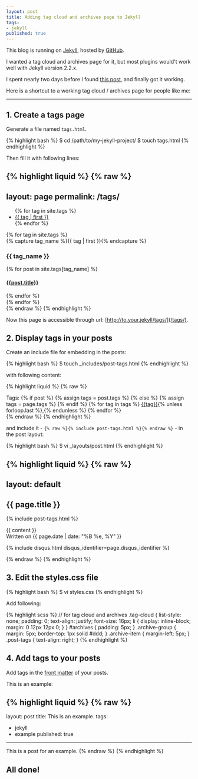 ```yaml
---
layout: post
title: Adding tag cloud and archives page to Jekyll
tags:
- jekyll
published: true
---
```


This blog is running on [Jekyll](http://jekyllrb.com/), hosted by [GitHub](https://github.com/).

I wanted a tag cloud and archives page for it, but most plugins would\'t work well with Jekyll version 2.2.x.

I spent nearly two days before I found [this post](http://kalapun.com/blog/2014/01/27/liquid-tag-management-for-jekyll/), and finally got it working.

Here is a shortcut to a working tag cloud / archives page for people like me:

----

## 1. Create a tags page

Generate a file named `tags.html`.

{% highlight bash %}
$ cd /path/to/my-jekyll-project/
$ touch tags.html
{% endhighlight %}

Then fill it with following lines:

{% highlight liquid %}
{% raw %}
---
layout: page
permalink: /tags/
---

<ul class="tag-cloud">
{% for tag in site.tags %}
  <li style="font-size: {{ tag | last | size | times: 100 | divided_by: site.tags.size | plus: 70  }}%">
    <a href="#{{ tag | first | slugize }}">
      {{ tag | first }}
    </a>
  </li>
{% endfor %}
</ul>

<div id="archives">
{% for tag in site.tags %}
  <div class="archive-group">
    {% capture tag_name %}{{ tag | first }}{% endcapture %}
    <h3 id="#{{ tag_name | slugize }}">{{ tag_name }}</h3>
    <a name="{{ tag_name | slugize }}"></a>
    {% for post in site.tags[tag_name] %}
    <article class="archive-item">
      <h4><a href="{{ root_url }}{{ post.url }}">{{post.title}}</a></h4>
    </article>
    {% endfor %}
  </div>
{% endfor %}
</div>
{% endraw %}
{% endhighlight %}

Now this page is accessible through url: [http://to.your.jekyll/tags/](/tags/).

## 2. Display tags in your posts

Create an include file for embedding in the posts:

{% highlight bash %}
$ touch _includes/post-tags.html
{% endhighlight %}

with following content:

{% highlight liquid %}
{% raw %}
<div class="post-tags">
  Tags: 
  {% if post %}
    {% assign tags = post.tags %}
  {% else %}
    {% assign tags = page.tags %}
  {% endif %}
  {% for tag in tags %}
  <a href="/tags/#{{tag|slugize}}">{{tag}}</a>{% unless forloop.last %},{% endunless %}
  {% endfor %}
</div>
{% endraw %}
{% endhighlight %}

and include it - `{% raw %}{% include post-tags.html %}{% endraw %}` - in the post layout:

{% highlight bash %}
$ vi _layouts/post.html
{% endhighlight %}

{% highlight liquid %}
{% raw %}
---
layout: default
---
<article class="post">
  <h1>{{ page.title }}</h1>
  
  {% include post-tags.html %}

  <div class="entry">
    {{ content }}
  </div>

  <div class="date">
    Written on {{ page.date | date: "%B %e, %Y" }}
  </div>

  {% include disqus.html disqus_identifier=page.disqus_identifier %}
</article>
{% endraw %}
{% endhighlight %}

## 3. Edit the styles.css file

{% highlight bash %}
$ vi styles.css
{% endhighlight %}

Add following:

{% highlight scss %}
// for tag cloud and archives
.tag-cloud {
  list-style: none;
  padding: 0;
  text-align: justify; 
  font-size: 16px;
  li {
    display: inline-block;
    margin: 0 12px 12px 0; 
  }
}
#archives {
  padding: 5px;
}
.archive-group {
  margin: 5px;
  border-top: 1px solid #ddd;
}
.archive-item {
  margin-left: 5px;
}
.post-tags {
  text-align: right;
}
{% endhighlight %}

## 4. Add tags to your posts

Add tags in the [front matter](http://jekyllrb.com/docs/frontmatter/) of your posts.

This is an example:

{% highlight liquid %}
{% raw %}
---
layout: post
title: This is an example.
tags:
- jekyll
- example
published: true
---

This is a post for an example.
{% endraw %}
{% endhighlight %}

## All done!

